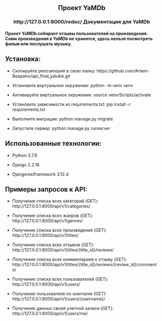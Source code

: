 <h2 align="center">Проект YaMDb</h2>
<h3 align="center">http://127.0.0.1:8000/redoc/ Документация для YaMDb</h3>
<h4>Проект YaMDb собирает отзывы пользователей на произведения. Сами произведения в YaMDb не хранятся, здесь нельзя посмотреть фильм или послушать музыку.</h4>

<h2>Установка:</h2>

<ul>
<li><p>Скопируйте репозиторий в свою папку: https://github.com/Artem-Bespalov/api_final_yatube.git</p></li>

<li><p>Установите виртуальное окружение: python -m venv venv</p></li>

<li><p>Активируйте виртуальное окружение: source venv/Scripts/activate</p></li>

<li><p>Установите зависимости из requirements.txt: pip install -r requirements.txt</p></li>

<li><p>Выполните миграции: python manage.py migrate</p></li>
</li>
<li><p>Запустите сервер: python manage.py runserver</p></li>
</ul>

<h2>Использованные технологии:</h2>

<ul>
<li><p>Python 3.7.9</p></li>
<li><p>Django 2.2.16</p></li>
<li><p>Djangorestframework 3.12.4</p></li>
</ul>

<h2>Примеры запросов к API:</h2>

<ul>
<li><p>Получение списка всех категорий (GET): http://127.0.0.1:8000/api/v1/categories/</p></li>
<li><p>Получение списка всех жанров (GET): http://127.0.0.1:8000/api/v1/genres/</p></li>
<li><p>Получение списка всех произведений (GET): http://127.0.0.1:8000/api/v1/titles/</p></li>
<li><p>Получение списка всех отзывов (GET): http://127.0.0.1:8000/api/v1/titles/{title_id}/reviews/</p></li>
<li><p>Получение списка всех комментариев к отзыву (GET): http://127.0.0.1:8000/api/v1/titles/{title_id}/reviews/{review_id}/comments/</p></li>
<li><p>Получение списка всех пользователей (GET): http://127.0.0.1:8000/api/v1/users/</p></li>
<li><p>Получение пользователя по username (GET): http://127.0.0.1:8000/api/v1/users/{username}/</p></li>
<li><p>Получение данных своей учетной записи (GET): http://127.0.0.1:8000/api/v1/users/me/</p></li>
</ul>
